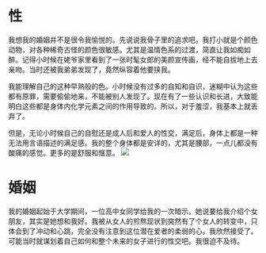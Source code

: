 # 性

我想我的婚姻并不是很令我愉悦的。先说说我骨子里的追求吧。我打小就是个颜色动物，对各种稀奇古怪的颜色很敏感。尤其是温情色系的过渡，简直让我如痴如醉。记得小时候在姥爷家里看到了一张时髦女郎的美颜宣传画，经不能自拔地上去亲吻。当时还被我弟弟发现了，竟然纵容着他要挟我。

我能理解自己的这种早熟般的色。小时候没有过多的自知和自识，迷糊中认为这些都有原罪，需要偷偷地来，不能被别人发现了。现在有了一些认识和长进，大致能明白这些都是身体内化学元素之间的作用导致的。所以，对于羞涩，我基本上就丢弃了。

但是，无论小时候自己的自慰还是成人后和爱人的性交，满足后，身体上都是一种无法用言语描述的满足感。我的整个身体都是安详的，尤其是腰部，一点儿都没有酸痛的感觉。更多的是舒服和惬意。
![](性.jpg)
# 婚姻

我的婚姻起始于大学期间，一位高中女同学给我的一次暗示。她说要给我介绍个女朋友，其实是她想和我好。我被从女人的煎熬现状到突然有了个女人的转变中，只体会到了冲动和心跳，完全没有注意到这位潜在爱者的柔弱的心。我欣然接受了。可能当时就谋划着自己如何和整个未来的女子进行的性交吧。我很迫不及待。
